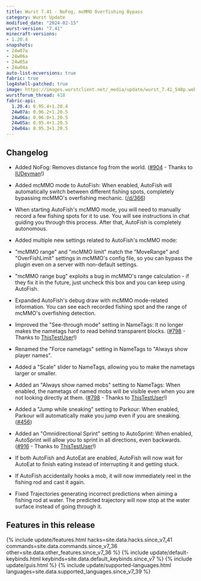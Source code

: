 ```yaml
---
title: Wurst 7.41 - NoFog, mcMMO Overfishing Bypass
category: Wurst Update
modified_date: "2024-02-15"
wurst-version: "7.41"
minecraft-versions:
- 1.20.4
snapshots:
- 24w07a
- 24w06a
- 24w05a
- 24w04a
auto-list-mcversions: true
fabric: true
log4shell-patched: true
image: https://images.wurstclient.net/_media/update/wurst_7.41_540p.webp
wurstforum_thread: 418
fabric-api:
  1.20.4: 0.95.4+1.20.4
  24w07a: 0.96.2+1.20.5
  24w06a: 0.96.0+1.20.5
  24w05a: 0.95.4+1.20.5
  24w04a: 0.95.3+1.20.5
---
```

## Changelog

- Added NoFog: Removes distance fog from the world. ([#904](https://github.com/Wurst-Imperium/Wurst7/pull/904) - Thanks to [IUDevman](https://github.com/IUDevman)!)

- Added mcMMO mode to AutoFish: When enabled, AutoFish will automatically switch between different fishing spots, completely bypassing mcMMO's overfishing mechanic. ([/d/366](https://wurstforum.net/d/366))

- When starting AutoFish's mcMMO mode, you will need to manually record a few fishing spots for it to use. You will see instructions in chat guiding you through this process. After that, AutoFish is completely autonomous.

- Added multiple new settings related to AutoFish's mcMMO mode:

- "mcMMO range" and "mcMMO limit" match the "MoveRange" and "OverFishLimit" settings in mcMMO's config file, so you can bypass the plugin even on a server with non-default settings.

- "mcMMO range bug" exploits a bug in mcMMO's range calculation - if they fix it in the future, just uncheck this box and you can keep using AutoFish.

- Expanded AutoFish's debug draw with mcMMO mode-related information. You can see each recorded fishing spot and the range of mcMMO's overfishing detection.

- Improved the "See-through mode" setting in NameTags: It no longer makes the nametags hard to read behind transparent blocks. ([#798](https://github.com/Wurst-Imperium/Wurst7/pull/798) - Thanks to [ThisTestUser](https://github.com/ThisTestUser)!)

- Renamed the "Force nametags" setting in NameTags to "Always show player names".

- Added a "Scale" slider to NameTags, allowing you to make the nametags larger or smaller.

- Added an "Always show named mobs" setting to NameTags: When enabled, the nametags of named mobs will be visible even when you are not looking directly at them. ([#798](https://github.com/Wurst-Imperium/Wurst7/pull/798) - Thanks to [ThisTestUser](https://github.com/ThisTestUser)!)

- Added a "Jump while sneaking" setting to Parkour: When enabled, Parkour will automatically make you jump even if you are sneaking. ([#456](https://github.com/Wurst-Imperium/Wurst7/issues/456))

- Added an "Omnidirectional Sprint" setting to AutoSprint: When enabled, AutoSprint will allow you to sprint in all directions, even backwards. ([#916](https://github.com/Wurst-Imperium/Wurst7/pull/916) - Thanks to [ThisTestUser](https://github.com/ThisTestUser)!)

- If both AutoFish and AutoEat are enabled, AutoFish will now wait for AutoEat to finish eating instead of interrupting it and getting stuck.

- If AutoFish accidentally hooks a mob, it will now immediately reel in the fishing rod and cast it again.

- Fixed Trajectories generating incorrect predictions when aiming a fishing rod at water. The predicted trajectory will now stop at the water surface instead of going through it.

## Features in this release

{% include update/features.html hacks=site.data.hacks.since_v7_41 commands=site.data.commands.since_v7_36 other=site.data.other_features.since_v7_36 %}
{% include update/default-keybinds.html keybinds=site.data.default_keybinds.since_v7 %}
{% include update/guis.html %}
{% include update/supported-languages.html languages=site.data.supported_languages.since_v7_39 %}
